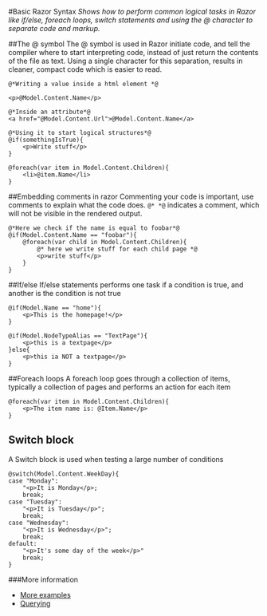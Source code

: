 #Basic Razor Syntax
_Shows how to perform common logical tasks in Razor like if/else, foreach loops, switch statements and using the @ character to separate code and markup._

##The @ symbol
The @ symbol is used in Razor initiate code, and tell the compiler where to start interpreting code, instead of just return the contents of the file as text. Using a single character for this separation, results in cleaner, compact code which is easier to read.

	@*Writing a value inside a html element *@

	<p>@Model.Content.Name</p>

	@*Inside an attribute*@
	<a href="@Model.Content.Url">@Model.Content.Name</a>

	@*Using it to start logical structures*@
	@if(somethingIsTrue){
		<p>Write stuff</p>
	}

	@foreach(var item in Model.Content.Children){
		<li>@item.Name</li>
	}

##Embedding comments in razor
Commenting your code is important, use comments to explain what the code does. `@* *@` indicates a comment, which will not be visible in the rendered output.

	@*Here we check if the name is equal to foobar*@
	@if(Model.Content.Name == "foobar"){
		@foreach(var child in Model.Content.Children){
			@* here we write stuff for each child page *@
			<p>write stuff</p>
		}
	}

##If/else
If/else statements performs one task if a condition is true, and another is the condition is not true

	@if(Model.Name == "home"){
		<p>This is the homepage!</p>
	}

	@if(Model.NodeTypeAlias == "TextPage"){
		<p>this is a textpage</p>
	}else{
		<p>this ia NOT a textpage</p>
	}

##Foreach loops
A foreach loop goes through a collection of items, typically a collection of pages and performs an action for each item

	@foreach(var item in Model.Content.Children){
		<p>The item name is: @Item.Name</p>
	}

## Switch block
A Switch block is used when testing a large number of conditions

	@switch(Model.Content.WeekDay){
	case "Monday":
		"<p>It is Monday</p>;
		break;
	case "Tuesday":
		"<p>It is Tuesday</p>";
		break;
	case "Wednesday":
		"<p>It is Wednesday</p>";
		break;
	default:
		"<p>It's some day of the week</p>"
		break;
	}

###More information
- [More examples](../../../Reference/Templating/Mvc/examples)
- [Querying](../../../Reference/Templating/querying)
